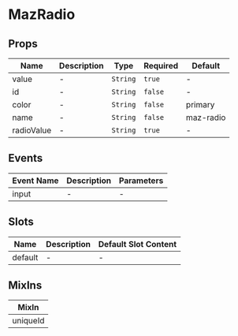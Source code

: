 # MazRadio

## Props

<!-- @vuese:MazRadio:props:start -->

| Name       | Description | Type     | Required | Default   |
| ---------- | ----------- | -------- | -------- | --------- |
| value      | -           | `String` | `true`   | -         |
| id         | -           | `String` | `false`  | -         |
| color      | -           | `String` | `false`  | primary   |
| name       | -           | `String` | `false`  | maz-radio |
| radioValue | -           | `String` | `true`   | -         |

<!-- @vuese:MazRadio:props:end -->

## Events

<!-- @vuese:MazRadio:events:start -->

| Event Name | Description | Parameters |
| ---------- | ----------- | ---------- |
| input      | -           | -          |

<!-- @vuese:MazRadio:events:end -->

## Slots

<!-- @vuese:MazRadio:slots:start -->

| Name    | Description | Default Slot Content |
| ------- | ----------- | -------------------- |
| default | -           | -                    |

<!-- @vuese:MazRadio:slots:end -->

## MixIns

<!-- @vuese:MazRadio:mixIns:start -->

| MixIn    |
| -------- |
| uniqueId |

<!-- @vuese:MazRadio:mixIns:end -->
